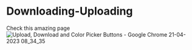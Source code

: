 # Downloading-Uploading
Check this amazing page
![Upload, Download and Color Picker Buttons - Google Chrome 21-04-2023 08_34_35](https://user-images.githubusercontent.com/54906865/233530932-ae4de03b-99b1-446d-89bd-b7600ac5a4e2.png)
